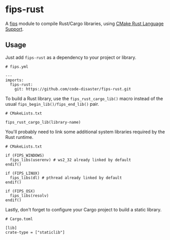 # fips-rust

A [fips](https://github.com/floooh/fips) module to compile Rust/Cargo libraries, using [CMake Rust Language Support](https://github.com/Devolutions/CMakeRust).

## Usage

Just add `fips-rust` as a dependency to your project or library.

~~~
# fips.yml

---
imports:
  fips-rust:
    git: https://github.com/code-disaster/fips-rust.git
~~~

To build a Rust library, use the `fips_rust_cargo_lib()` macro instead of the usual `fips_begin_lib()/fips_end_lib()` pair.

~~~
# CMakeLists.txt

fips_rust_cargo_lib(library-name)
~~~

You'll probably need to link some additional system libraries required by the Rust runtime.

~~~
# CMakeLists.txt

if (FIPS_WINDOWS)
  fips_libs(userenv) # ws2_32 already linked by default
endif()

if (FIPS_LINUX)
  fips_libs(dl) # pthread already linked by default
endif()

if (FIPS_OSX)
  fips_libs(resolv)
endif()
~~~

Lastly, don't forget to configure your Cargo project to build a static library.

~~~
# Cargo.toml

[lib]
crate-type = ["staticlib"]
~~~
